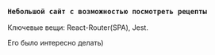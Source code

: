 ### `Небольшой сайт с возможностью посмотреть рецепты`

Ключевые вещи: React-Router(SPA), Jest. 

Его было интересно делать)
      
